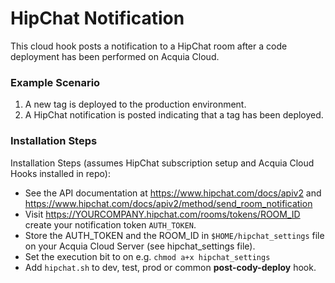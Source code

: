 # HipChat Notification

This cloud hook posts a notification to a HipChat room after a code deployment
has been performed on Acquia Cloud.

### Example Scenario

1. A new tag is deployed to the production environment.
2. A HipChat notification is posted indicating that a tag has been deployed.

### Installation Steps

Installation Steps (assumes HipChat subscription setup and Acquia Cloud Hooks installed in repo):

* See the API documentation at https://www.hipchat.com/docs/apiv2 and https://www.hipchat.com/docs/apiv2/method/send_room_notification
* Visit https://YOURCOMPANY.hipchat.com/rooms/tokens/ROOM_ID create your notification token `AUTH_TOKEN`.
* Store the AUTH_TOKEN and the ROOM_ID in `$HOME/hipchat_settings` file on your Acquia Cloud Server (see hipchat_settings file).
* Set the execution bit to on e.g. `chmod a+x hipchat_settings`
* Add `hipchat.sh` to dev, test, prod or common __post-cody-deploy__ hook.


